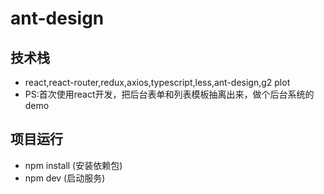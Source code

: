 # ant-design
## 技术栈
 * react,react-router,redux,axios,typescript,less,ant-design,g2 plot
 * PS:首次使用react开发，把后台表单和列表模板抽离出来，做个后台系统的demo

## 项目运行
* npm install (安装依赖包)
* npm dev (启动服务)
